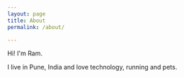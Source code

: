 ```yaml
---
layout: page
title: About
permalink: /about/

---
```


Hi! I'm Ram.

I live in Pune, India and love technology, running and pets.

